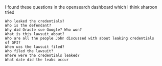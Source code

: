 I found these questions in the opensearch dashboard which I think sharoon tried

```
Who leaked the credentials?
Who is the defendant?
Why did Oracle sue Google? Who won?
What is this lawsuit about?
Who are all the people John discussed with about leaking credentials of GFI?
When was the lawsuit filed?
Who filed the lawsuit?
Where were the credentials leaked?
What date did the leaks occur
```